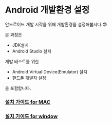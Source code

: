 # Android 개발환경 설정

안드로이드 개발 시작을 위해 개발환경을 설정해봅시다.😎

본 과정은 

- JDK설치
- Android Studio 설치

개발 테스트를 위한

- Android Virtual Device(Emulator) 설치
- 핸드폰 개발자 설정

을 포함합니다.

### [설치 가이드 for MAC](./mac-guide.md)

### [설치 가이드 for window](./window-guide.md)
